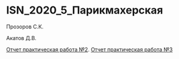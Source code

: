 # ISN_2020_5_Парикмахерская
Прозоров С.К.

Акатов Д.В.

[Отчет практическая работа №2](https://github.com/Sergeres/ISN_2020_5/blob/master/practice2R_ProzorovS.K_AkatovD.V.docx).
[Отчет практическая работа №3](https://github.com/Sergeres/ISN_2020_5/blob/master/practice3R_ProzorovS.K_AkatovD.V.docx)
